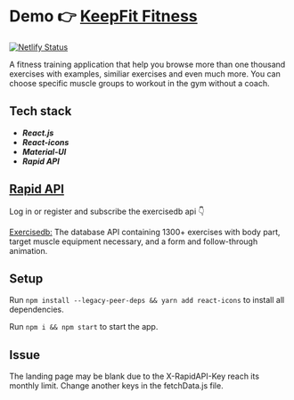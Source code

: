 # Demo 👉 [KeepFit Fitness](https://keepfit-fitness.netlify.app/) 

[![Netlify Status](https://api.netlify.com/api/v1/badges/7e380e25-57ff-441b-b623-160a980ff7e0/deploy-status)](https://app.netlify.com/sites/keepfit-fitness/deploys)

A fitness training application that help you browse more than one thousand exercises with examples, similiar exercises and even much more. You can choose specific muscle groups to workout in the gym without a coach. 

## Tech stack
- ***React.js***
- ***React-icons***
- ***Material-UI***
- ***Rapid API***

## [Rapid API](https://rapidapi.com/hub)
Log in or register and subscribe the exercisedb api 👇

[Exercisedb:](https://rapidapi.com/justin-WFnsXH_t6/api/exercisedb/)
The database API containing 1300+ exercises with body part, target muscle equipment necessary, and a form and follow-through animation.


## Setup

Run `npm install --legacy-peer-deps && yarn add react-icons` to install all dependencies. 

Run `npm i && npm start` to start the app.

## Issue
The landing page may be blank due to the X-RapidAPI-Key reach its monthly limit. Change another keys in the fetchData.js file.
